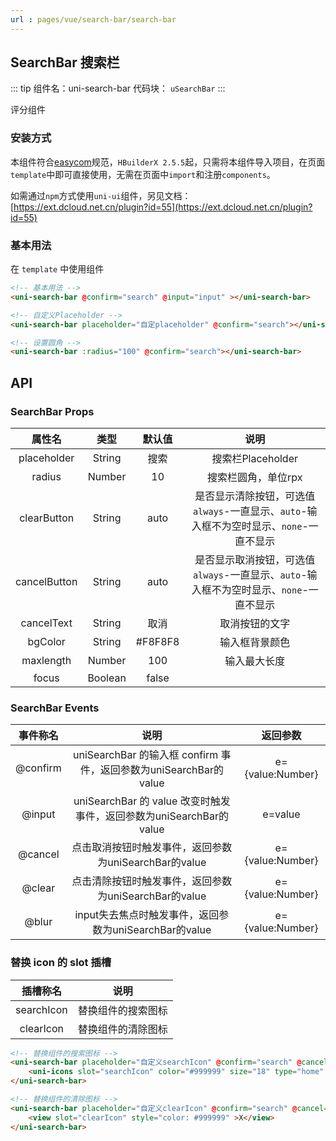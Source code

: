 ```yaml
---
url : pages/vue/search-bar/search-bar
---
```


## SearchBar 搜索栏

::: tip 组件名：uni-search-bar
代码块： `uSearchBar`
:::

评分组件

### 安装方式

本组件符合[easycom](https://uniapp.dcloud.io/collocation/pages?id=easycom)规范，`HBuilderX 2.5.5`起，只需将本组件导入项目，在页面`template`中即可直接使用，无需在页面中`import`和注册`components`。

如需通过`npm`方式使用`uni-ui`组件，另见文档：[https://ext.dcloud.net.cn/plugin?id=55](https://ext.dcloud.net.cn/plugin?id=55)

### 基本用法

在 ``template`` 中使用组件

```html
<!-- 基本用法 -->
<uni-search-bar @confirm="search" @input="input" ></uni-search-bar>

<!-- 自定义Placeholder -->
<uni-search-bar placeholder="自定placeholder" @confirm="search"></uni-search-bar>

<!-- 设置圆角 -->
<uni-search-bar :radius="100" @confirm="search"></uni-search-bar>
```


## API
### SearchBar Props

|属性名			|类型	|默认值	|说明																					|
|:-:			|:-:	|:-:	|:-:																					|
|placeholder	|String	|搜索	|搜索栏Placeholder																		|
|radius			|Number	|10		|搜索栏圆角，单位rpx																	|
|clearButton	|String	|auto	|是否显示清除按钮，可选值`always`-一直显示、`auto`-输入框不为空时显示、`none`-一直不显示	|
|cancelButton	|String	|auto	|是否显示取消按钮，可选值`always`-一直显示、`auto`-输入框不为空时显示、`none`-一直不显示	|
|cancelText		|String	|取消	|取消按钮的文字																			|
|bgColor		|String	|#F8F8F8|输入框背景颜色																			|
|maxlength		|Number	|100	|输入最大长度																			|
|focus		|Boolean	|false	|																	|


### SearchBar Events

|事件称名	|说明																|返回参数			|
|:-:		|:-:																|:-:				|
|@confirm	|uniSearchBar 的输入框 confirm 事件，返回参数为uniSearchBar的value	|e={value:Number}	|
|@input		|uniSearchBar 的 value 改变时触发事件，返回参数为uniSearchBar的value|e=value	|
|@cancel		|点击取消按钮时触发事件，返回参数为uniSearchBar的value				|e={value:Number}	|
|@clear		|点击清除按钮时触发事件，返回参数为uniSearchBar的value				|e={value:Number}	|
|@blur			|input失去焦点时触发事件，返回参数为uniSearchBar的value				|e={value:Number}	|

### 替换 icon 的 slot 插槽

|插槽称名	|说明																|
|:-:		|:-:																|
|searchIcon	|替换组件的搜索图标|
|clearIcon	|替换组件的清除图标|

```html
<!-- 替换组件的搜索图标 -->
<uni-search-bar placeholder="自定义searchIcon" @confirm="search" @cancel="cancel" cancel-text="cancel">
	<uni-icons slot="searchIcon" color="#999999" size="18" type="home" />
</uni-search-bar>

<!-- 替换组件的清除图标 -->
<uni-search-bar placeholder="自定义clearIcon" @confirm="search" @cancel="cancel" cancel-text="cancel">
	<view slot="clearIcon" style="color: #999999" >X</view>
</uni-search-bar>

```
